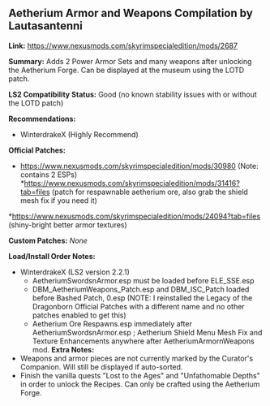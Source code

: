 ## Aetherium Armor and Weapons Compilation by Lautasantenni

**Link:** https://www.nexusmods.com/skyrimspecialedition/mods/2687

**Summary:** Adds 2 Power Armor Sets and many weapons after unlocking the Aetherium Forge. Can be displayed at the museum using
the LOTD patch.

**LS2 Compatibility Status:** Good (no known stability issues with or without the LOTD patch)

**Recommendations:** 
* WinterdrakeX (Highly Recommend)

**Official Patches:**
* https://www.nexusmods.com/skyrimspecialedition/mods/30980 (Note: contains 2 ESPs)
*https://www.nexusmods.com/skyrimspecialedition/mods/31416?tab=files (patch for respawnable aetherium ore, also grab the shield mesh fix if you need it)

*https://www.nexusmods.com/skyrimspecialedition/mods/24094?tab=files (shiny-bright better armor textures)


**Custom Patches:**
_None_

**Load/Install Order Notes:**
* WinterdrakeX (LS2 version 2.2.1)
  * AetheriumSwordsnArmor.esp must be loaded before ELE_SSE.esp
  * DBM_AetheriumWeapons_Patch.esp and DBM_ISC_Patch loaded before Bashed Patch, 0.esp (NOTE: I reinstalled the Legacy of the Dragonborn Official Patches with a different name and no other patches enabled to get this)
  * Aetherium Ore Respawns.esp immediately after AetheriumSwordsnArmor.esp ; Aetherium Shield Menu Mesh Fix and Texture Enhancements anywhere after AetheriumArmornWeapons mod.
**Extra Notes:**
* Weapons and armor pieces are not currently marked by the Curator's Companion. Will still be displayed if auto-sorted.
* Finish the vanilla quests "Lost to the Ages" and "Unfathomable Depths" in order to unlock the Recipes. Can only be crafted using the Aetherium Forge.
